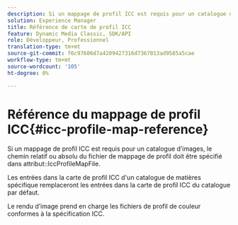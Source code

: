 ```yaml
---
description: Si un mappage de profil ICC est requis pour un catalogue d’images, le chemin relatif ou absolu du fichier de mappage de profil doit être spécifié dans l’attribut IccProfileMapFile.
solution: Experience Manager
title: Référence de carte de profil ICC
feature: Dynamic Media Classic, SDK/API
role: Développeur, Professionnel
translation-type: tm+mt
source-git-commit: f6c97606d7a4209427316d7367013ad9585a5cae
workflow-type: tm+mt
source-wordcount: '105'
ht-degree: 0%

---
```



# Référence du mappage de profil ICC{#icc-profile-map-reference}

Si un mappage de profil ICC est requis pour un catalogue d’images, le chemin relatif ou absolu du fichier de mappage de profil doit être spécifié dans attribut::IccProfileMapFile.

Les entrées dans la carte de profil ICC d&#39;un catalogue de matières spécifique remplaceront les entrées dans la carte de profil ICC du catalogue par défaut.

Le rendu d’image prend en charge les fichiers de profil de couleur conformes à la spécification ICC.
